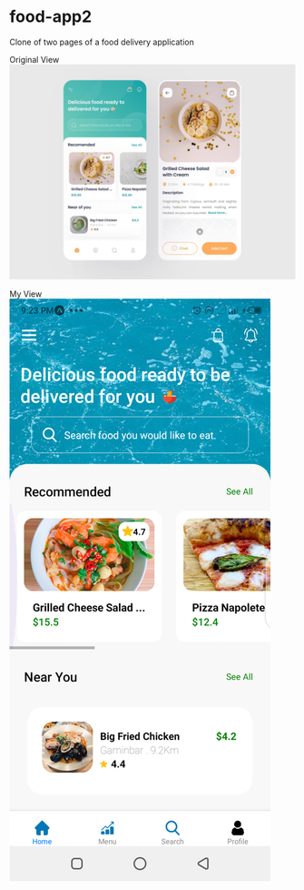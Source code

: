 # food-app2
Clone of two pages of a food delivery application

Original View
<img src="https://github.com/RuthChisom/food-app2/blob/master/src/assets/images/mobile-app-design-assignment.png"/>


My View
<img src="https://github.com/RuthChisom/food-app2/blob/master/src/assets/images/final-view.png"/>
